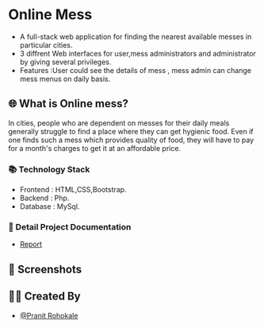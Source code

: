 
# Online Mess

- A full-stack web application for finding the nearest available messes in particular cities.
- 3 diffrent Web interfaces for user,mess administrators and administrator by giving several privileges.
- Features :User could see the details of mess , mess admin can change mess menus on daily basis.


## 🌐 What is Online mess?

In cities, people who are dependent on messes for their daily meals generally struggle to find a place where they can get hygienic food. Even if one finds such a mess which provides quality of food, they will have to pay for a month's charges to get it at an affordable price.

### 📚 Technology Stack
* Frontend : HTML,CSS,Bootstrap.
* Backend : Php.
* Database : MySql.

### 🔗 Detail Project Documentation
* [Report](https://docs.google.com/document/d/12v7FRgudIDFt9vCmVq4Ay8C7hR3zTd1xsU_lwS1azaQ/edit?usp=sharing)
## 📱 Screenshots
 



  
## 👨‍💻 Created By

- [@Pranit Rohokale](https://github.com/PranitRohokale)

  
